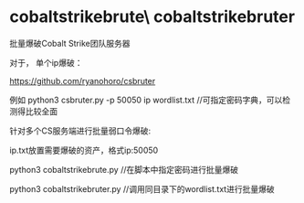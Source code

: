 # cobaltstrikebrute\ cobaltstrikebruter
批量爆破Cobalt Strike团队服务器

对于，
单个ip爆破：

https://github.com/ryanohoro/csbruter

例如
python3 csbruter.py -p 50050  ip wordlist.txt
//可指定密码字典，可以检测得比较全面


针对多个CS服务端进行批量弱口令爆破:

ip.txt放置需要爆破的资产，格式ip:50050

python3 cobaltstrikebrute.py
//在脚本中指定密码进行批量爆破

python3 cobaltstrikebruter.py
//调用同目录下的wordlist.txt进行批量爆破
